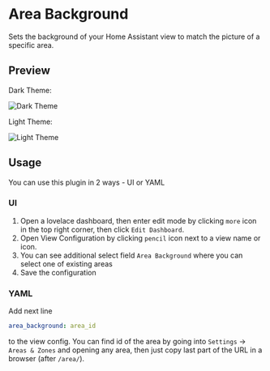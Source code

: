 # Area Background

Sets the background of your Home Assistant view to match the picture of a specific area.

## Preview

Dark Theme:

![Dark Theme](https://user-images.githubusercontent.com/2206553/216120028-6773847d-83fd-4a7a-a189-bc6d3052187a.png)

Light Theme:

![Light Theme](https://user-images.githubusercontent.com/2206553/216120040-622b3e76-417c-4b36-8d13-a19ee4854178.png)

## Usage

You can use this plugin in 2 ways - UI or YAML

### UI

1. Open a lovelace dashboard, then enter edit mode by clicking `more` icon in the top right corner, then click `Edit Dashboard`.
2. Open View Configuration by clicking `pencil` icon next to a view name or icon.
3. You can see additional select field `Area Background` where you can select one of existing areas
4. Save the configuration

### YAML

Add next line

```yaml
area_background: area_id
```

to the view config. You can find id of the area by going into `Settings` -> `Areas & Zones` and opening any area, then just copy last part of the URL in a browser (after `/area/`).
